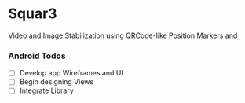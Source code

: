 # Squar3
Video and Image Stabilization using QRCode-like Position Markers and 

### Android Todos

- [ ] Develop app Wireframes and UI
- [ ] Begin designing Views
- [ ] Integrate Library
